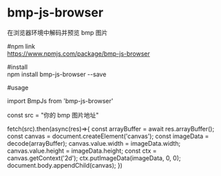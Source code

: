 # bmp-js-browser

在浏览器环境中解码并预览 bmp 图片

#npm link<br/>
https://www.npmjs.com/package/bmp-js-browser

#install <br/>
npm install bmp-js-browser --save

#usage

import BmpJs from 'bmp-js-browser'<br/>

const src = "你的 bmp 图片地址"

fetch(src).then(async(res)=>{
const arrayBuffer = await res.arrayBuffer();
const canvas = document.createElement('canvas');
const imageData = decode(arrayBuffer);
canvas.value.width = imageData.width;
canvas.value.height = imageData.height;
const ctx = canvas.getContext('2d');
ctx.putImageData(imageData, 0, 0);
document.body.appendChild(canvas);
})
